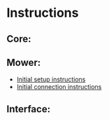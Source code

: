 # Instructions
## Core:
## Mower:
- [Initial setup instructions](./setup/mower-initial-setup.md)
- [Initial connection instructions](./setup/mower-initial-connections.md)
## Interface: